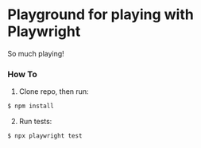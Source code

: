 # Playground for playing with Playwright

So much playing!

### How To
1. Clone repo, then run:
```bash
$ npm install
```

2. Run tests:
```bash
$ npx playwright test
```
